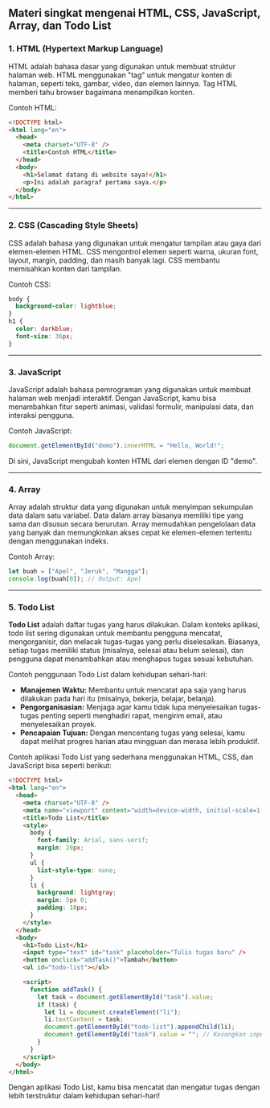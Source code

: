 ## Materi singkat mengenai **HTML**, **CSS**, **JavaScript**, **Array**, dan **Todo List**

### 1. **HTML (Hypertext Markup Language)**

HTML adalah bahasa dasar yang digunakan untuk membuat struktur halaman web. HTML menggunakan "tag" untuk mengatur konten di halaman, seperti teks, gambar, video, dan elemen lainnya. Tag HTML memberi tahu browser bagaimana menampilkan konten.

Contoh HTML:

```html
<!DOCTYPE html>
<html lang="en">
  <head>
    <meta charset="UTF-8" />
    <title>Contoh HTML</title>
  </head>
  <body>
    <h1>Selamat datang di website saya!</h1>
    <p>Ini adalah paragraf pertama saya.</p>
  </body>
</html>
```

---

### 2. **CSS (Cascading Style Sheets)**

CSS adalah bahasa yang digunakan untuk mengatur tampilan atau gaya dari elemen-elemen HTML. CSS mengontrol elemen seperti warna, ukuran font, layout, margin, padding, dan masih banyak lagi. CSS membantu memisahkan konten dari tampilan.

Contoh CSS:

```css
body {
  background-color: lightblue;
}
h1 {
  color: darkblue;
  font-size: 36px;
}
```

---

### 3. **JavaScript**

JavaScript adalah bahasa pemrograman yang digunakan untuk membuat halaman web menjadi interaktif. Dengan JavaScript, kamu bisa menambahkan fitur seperti animasi, validasi formulir, manipulasi data, dan interaksi pengguna.

Contoh JavaScript:

```javascript
document.getElementById("demo").innerHTML = "Hello, World!";
```

Di sini, JavaScript mengubah konten HTML dari elemen dengan ID "demo".

---

### 4. **Array**

Array adalah struktur data yang digunakan untuk menyimpan sekumpulan data dalam satu variabel. Data dalam array biasanya memiliki tipe yang sama dan disusun secara berurutan. Array memudahkan pengelolaan data yang banyak dan memungkinkan akses cepat ke elemen-elemen tertentu dengan menggunakan indeks.

Contoh Array:

```javascript
let buah = ["Apel", "Jeruk", "Mangga"];
console.log(buah[0]); // Output: Apel
```

---

### 5. **Todo List**

**Todo List** adalah daftar tugas yang harus dilakukan. Dalam konteks aplikasi, todo list sering digunakan untuk membantu pengguna mencatat, mengorganisir, dan melacak tugas-tugas yang perlu diselesaikan. Biasanya, setiap tugas memiliki status (misalnya, selesai atau belum selesai), dan pengguna dapat menambahkan atau menghapus tugas sesuai kebutuhan.

Contoh penggunaan Todo List dalam kehidupan sehari-hari:

- **Manajemen Waktu:** Membantu untuk mencatat apa saja yang harus dilakukan pada hari itu (misalnya, bekerja, belajar, belanja).
- **Pengorganisasian:** Menjaga agar kamu tidak lupa menyelesaikan tugas-tugas penting seperti menghadiri rapat, mengirim email, atau menyelesaikan proyek.
- **Pencapaian Tujuan:** Dengan mencentang tugas yang selesai, kamu dapat melihat progres harian atau mingguan dan merasa lebih produktif.

Contoh aplikasi Todo List yang sederhana menggunakan HTML, CSS, dan JavaScript bisa seperti berikut:

```html
<!DOCTYPE html>
<html lang="en">
  <head>
    <meta charset="UTF-8" />
    <meta name="viewport" content="width=device-width, initial-scale=1.0" />
    <title>Todo List</title>
    <style>
      body {
        font-family: Arial, sans-serif;
        margin: 20px;
      }
      ul {
        list-style-type: none;
      }
      li {
        background: lightgray;
        margin: 5px 0;
        padding: 10px;
      }
    </style>
  </head>
  <body>
    <h1>Todo List</h1>
    <input type="text" id="task" placeholder="Tulis tugas baru" />
    <button onclick="addTask()">Tambah</button>
    <ul id="todo-list"></ul>

    <script>
      function addTask() {
        let task = document.getElementById("task").value;
        if (task) {
          let li = document.createElement("li");
          li.textContent = task;
          document.getElementById("todo-list").appendChild(li);
          document.getElementById("task").value = ""; // Kosongkan input
        }
      }
    </script>
  </body>
</html>
```

Dengan aplikasi Todo List, kamu bisa mencatat dan mengatur tugas dengan lebih terstruktur dalam kehidupan sehari-hari!
